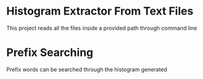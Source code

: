 # Histogram Extractor From Text Files
This project reads all the files inside a provided path through command line 
# Prefix Searching
Prefix words can be searched through the histogram generated
